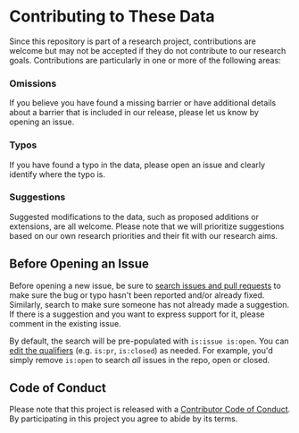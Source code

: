 # Contributing to These Data
Since this repository is part of a research project, contributions are welcome
but may not be accepted if they do not contribute to our research goals.
Contributions are particularly in one or more of the following areas:

### Omissions
If you believe you have found a missing barrier or have additional details
about a barrier that is included in our release, please let us know by
opening an issue.

### Typos
If you have found a typo in the data, please open an issue and clearly
identify where the typo is.

### Suggestions
Suggested modifications to the data, such as proposed additions or extensions,
are all welcome. Please note that we will prioritize suggestions based on
our own research priorities and their fit with our research aims.

## Before Opening an Issue
Before opening a new issue, be sure to [search issues and pull requests](https://github.com/slu-soc5650/lecture-10/issues)
to make sure the bug or typo hasn't been reported and/or already fixed.
Similarly, search to make sure someone has not already made a suggestion. If
there is a suggestion and you want to express support for it, please comment
in the existing issue.

By default, the search will be pre-populated with `is:issue is:open`. You can
[edit the qualifiers](https://help.github.com/articles/searching-issues-and-pull-requests/)
(e.g. `is:pr`, `is:closed`) as needed. For example, you'd simply
remove `is:open` to search _all_ issues in the repo, open or closed.

## Code of Conduct
Please note that this project is released with a [Contributor Code of
Conduct](CODE_OF_CONDUCT.md). By participating in this project you agree to
abide by its terms.
